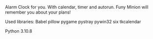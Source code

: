 Alarm Clock for you. With calendar, timer and autorun. Funy Minion will remember you about your plans!

Used libraries:
Babel
pillow
pygame
pystray
pywin32
six
tkcalendar

Python 3.10.8
